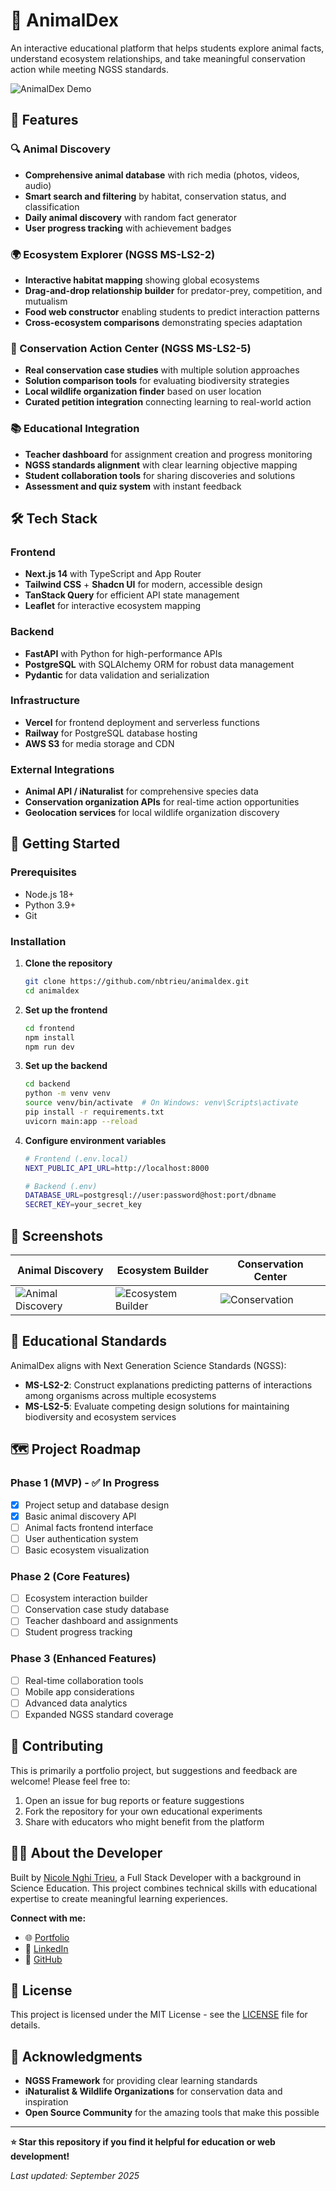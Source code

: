 # 🐾 AnimalDex

An interactive educational platform that helps students explore animal facts, understand ecosystem relationships, and take meaningful conservation action while meeting NGSS standards.

![AnimalDex Demo](https://via.placeholder.com/800x400/2563eb/ffffff?text=AnimalDex+Demo+Coming+Soon)

## 🌟 Features

### 🔍 Animal Discovery
- **Comprehensive animal database** with rich media (photos, videos, audio)
- **Smart search and filtering** by habitat, conservation status, and classification
- **Daily animal discovery** with random fact generator
- **User progress tracking** with achievement badges

### 🌍 Ecosystem Explorer (NGSS MS-LS2-2)
- **Interactive habitat mapping** showing global ecosystems
- **Drag-and-drop relationship builder** for predator-prey, competition, and mutualism
- **Food web constructor** enabling students to predict interaction patterns
- **Cross-ecosystem comparisons** demonstrating species adaptation

### 🦎 Conservation Action Center (NGSS MS-LS2-5)
- **Real conservation case studies** with multiple solution approaches
- **Solution comparison tools** for evaluating biodiversity strategies
- **Local wildlife organization finder** based on user location
- **Curated petition integration** connecting learning to real-world action

### 📚 Educational Integration
- **Teacher dashboard** for assignment creation and progress monitoring
- **NGSS standards alignment** with clear learning objective mapping
- **Student collaboration tools** for sharing discoveries and solutions
- **Assessment and quiz system** with instant feedback

## 🛠️ Tech Stack

### Frontend
- **Next.js 14** with TypeScript and App Router
- **Tailwind CSS** + **Shadcn UI** for modern, accessible design
- **TanStack Query** for efficient API state management
- **Leaflet** for interactive ecosystem mapping

### Backend
- **FastAPI** with Python for high-performance APIs
- **PostgreSQL** with SQLAlchemy ORM for robust data management
- **Pydantic** for data validation and serialization

### Infrastructure
- **Vercel** for frontend deployment and serverless functions
- **Railway** for PostgreSQL database hosting
- **AWS S3** for media storage and CDN

### External Integrations
- **Animal API / iNaturalist** for comprehensive species data
- **Conservation organization APIs** for real-time action opportunities
- **Geolocation services** for local wildlife organization discovery

## 🚀 Getting Started

### Prerequisites
- Node.js 18+
- Python 3.9+
- Git

### Installation

1. **Clone the repository**
   ```bash
   git clone https://github.com/nbtrieu/animaldex.git
   cd animaldex
   ```

2. **Set up the frontend**
   ```bash
   cd frontend
   npm install
   npm run dev
   ```

3. **Set up the backend**
   ```bash
   cd backend
   python -m venv venv
   source venv/bin/activate  # On Windows: venv\Scripts\activate
   pip install -r requirements.txt
   uvicorn main:app --reload
   ```

4. **Configure environment variables**
   ```bash
   # Frontend (.env.local)
   NEXT_PUBLIC_API_URL=http://localhost:8000
   
   # Backend (.env)
   DATABASE_URL=postgresql://user:password@host:port/dbname
   SECRET_KEY=your_secret_key
   ```

## 📱 Screenshots

| Animal Discovery | Ecosystem Builder | Conservation Center |
|-----------------|------------------|-------------------|
| ![Animal Discovery](https://via.placeholder.com/250x150/059669/ffffff?text=Animal+Facts) | ![Ecosystem Builder](https://via.placeholder.com/250x150/dc2626/ffffff?text=Food+Web) | ![Conservation](https://via.placeholder.com/250x150/7c3aed/ffffff?text=Take+Action) |

## 🎯 Educational Standards

AnimalDex aligns with Next Generation Science Standards (NGSS):

- **MS-LS2-2**: Construct explanations predicting patterns of interactions among organisms across multiple ecosystems
- **MS-LS2-5**: Evaluate competing design solutions for maintaining biodiversity and ecosystem services

## 🗺️ Project Roadmap

### Phase 1 (MVP) - ✅ In Progress
- [x] Project setup and database design
- [x] Basic animal discovery API
- [ ] Animal facts frontend interface
- [ ] User authentication system
- [ ] Basic ecosystem visualization

### Phase 2 (Core Features)
- [ ] Ecosystem interaction builder
- [ ] Conservation case study database
- [ ] Teacher dashboard and assignments
- [ ] Student progress tracking

### Phase 3 (Enhanced Features)
- [ ] Real-time collaboration tools
- [ ] Mobile app considerations
- [ ] Advanced data analytics
- [ ] Expanded NGSS standard coverage

## 🤝 Contributing

This is primarily a portfolio project, but suggestions and feedback are welcome! Please feel free to:

1. Open an issue for bug reports or feature suggestions
2. Fork the repository for your own educational experiments
3. Share with educators who might benefit from the platform

## 👩‍💻 About the Developer

Built by [Nicole Nghi Trieu](https://ntothepoweroftrieu.vercel.app/), a Full Stack Developer with a background in Science Education. This project combines technical skills with educational expertise to create meaningful learning experiences.

**Connect with me:**
- 🌐 [Portfolio](https://ntothepoweroftrieu.vercel.app/)
- 💼 [LinkedIn](https://linkedin.com/in/nicole-nghi-trieu)
- 🐙 [GitHub](https://github.com/nbtrieu)

## 📄 License

This project is licensed under the MIT License - see the [LICENSE](LICENSE) file for details.

## 🙏 Acknowledgments

- **NGSS Framework** for providing clear learning standards
- **iNaturalist & Wildlife Organizations** for conservation data and inspiration
- **Open Source Community** for the amazing tools that make this possible

---

**⭐ Star this repository if you find it helpful for education or web development!**

*Last updated: September 2025*
